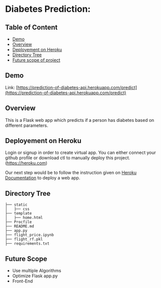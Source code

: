 # Diabetes Prediction: 

## Table of Content
  * [Demo](#demo)
  * [Overview](#overview)
  * [Deployement on Heroku](#deployement-on-heroku)
  * [Directory Tree](#directory-tree)
  * [Future scope of project](#future-scope)


## Demo
Link: [https://prediction-of-diabetes-api.herokuapp.com/predict](https://prediction-of-diabetes-api.herokuapp.com/predict)


## Overview
This is a Flask web app which predicts if a person has diabetes based on different parameters.


## Deployement on Heroku
Login or signup in order to create virtual app. You can either connect your github profile or download ctl to manually deploy this project.
(https://heroku.com)

Our next step would be to follow the instruction given on [Heroku Documentation](https://devcenter.heroku.com/articles/getting-started-with-python) to deploy a web app.

## Directory Tree 
```
├── static 
│   ├── css
├── template
│   ├── home.html
├── Procfile
├── README.md
├── app.py
├── flight_price.ipynb
├── flight_rf.pkl
├── requirements.txt
```

## Future Scope

* Use multiple Algorithms
* Optimize Flask app.py
* Front-End 
